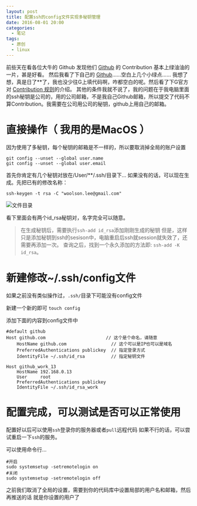 ```yaml
---
layout: post
title: 配置ssh的config文件实现多秘钥管理
date: 2016-08-01 20:00
categories:
  - 笔记
tags:
  - 原创
  - linux
---
```


前些天在看各位大牛的 Github 发现他们 [Github](https://github.com/993162337) 的 Contribution 基本上绿油油的一片，甚是好看。
然后我看了下自己的 [Github](https://github.com/993162337)……空白上几个小绿点……
我想了想，真是日了**了，我也没少往G上填代码啊，咋都空白的呢。然后看了下G官方对 [Contribution 规则](https://help.github.com/articles/why-are-my-contributions-not-showing-up-on-my-profile)的介绍。
其他的条件我就不说了，我的问题在于我电脑里面的ssh秘钥是公司的，用的公司邮箱，不是我自己Github邮箱，所以提交了代码不算Contribution。我需要在公司用公司的秘钥，github上用自己的邮箱。

<!-- more -->

# 直接操作（ 我用的是MacOS ）
因为使用了多秘钥，每个秘钥的邮箱是不一样的，所以要取消掉全局的账户设置

```shell
git config --unset --global user.name
git config --unset --global user.email
```

首先你肯定有几个秘钥对放在/User/**/.ssh/目录下...
如果没有的话，可以现在生成。先把已有的修改名称：

```ssh-keygen -t rsa -C "woolson.lee@gmail.com"```

![文件目录](http://ww1.sinaimg.cn/large/708e7d29gw1fagaptmi6dj21040fwwkk.jpg)

看下里面会有两个id_rsa秘钥对，名字完全可以随意。

> 在生成秘钥后，需要执行```ssh-add id_rsa```添加刚刚生成的秘钥
> 但是，这样只是添加秘钥到ssh的sesison中，电脑重启后ssh就session就失效了，还需要再添加一次。
> 查询之后，找到一个永久添加的方法即: ```ssh-add -K id_rsa```。


# 新建修改~/.ssh/config文件
如果之前没有类似操作过，```.ssh/```目录下可能没有config文件

新建一个新的即可
```touch config```

添加下面的内容到config文件中

```shell
#default github
Host github.com                       // 这个是个命名，请随意
    HostName github.com                 // 这个可以是IP也可以是域名
    PreferredAuthentications publickey  // 指定登录方式
    IdentityFile ~/.ssh/id_rsa          // 指定秘钥文件

Host github_work_13
    HostName 192.168.0.13
    User     root
    PreferredAuthentications publickey
    IdentityFile ~/.ssh/id_rsa_work
```


# 配置完成，可以测试是否可以正常使用
配置好以后可以使用```ssh```登录你的服务器或者```pull```远程代码
如果不行的话，可以尝试重启一下```ssh```的服务。

可以使用命令行...

```shell
#开启
sudo systemsetup -setremotelogin on
#关闭
sudo systemsetup -setremotelogin off
```

之前我们取消了全局的设置，需要到你的代码库中设置局部的用户名和邮箱，然后再推送的话
就是你设置的用户了
